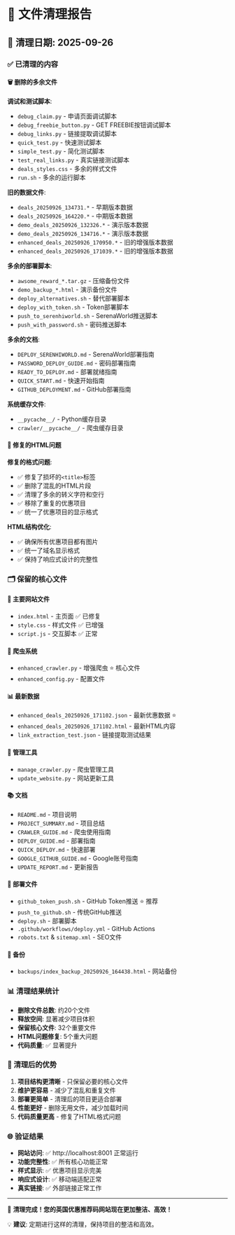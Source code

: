 # 🧹 文件清理报告

## 📅 清理日期: 2025-09-26

### ✅ 已清理的内容

#### 🗑️ 删除的多余文件

**调试和测试脚本**:
- `debug_claim.py` - 申请页面调试脚本
- `debug_freebie_button.py` - GET FREEBIE按钮调试脚本  
- `debug_links.py` - 链接提取调试脚本
- `quick_test.py` - 快速测试脚本
- `simple_test.py` - 简化测试脚本
- `test_real_links.py` - 真实链接测试脚本
- `deals_styles.css` - 多余的样式文件
- `run.sh` - 多余的运行脚本

**旧的数据文件**:
- `deals_20250926_134731.*` - 早期版本数据
- `deals_20250926_164220.*` - 中期版本数据
- `demo_deals_20250926_132326.*` - 演示版本数据
- `demo_deals_20250926_134716.*` - 演示版本数据
- `enhanced_deals_20250926_170950.*` - 旧的增强版本数据
- `enhanced_deals_20250926_171039.*` - 旧的增强版本数据

**多余的部署脚本**:
- `awsome_reward_*.tar.gz` - 压缩备份文件
- `demo_backup_*.html` - 演示备份文件
- `deploy_alternatives.sh` - 替代部署脚本
- `deploy_with_token.sh` - Token部署脚本
- `push_to_serenhiworld.sh` - SerenaWorld推送脚本
- `push_with_password.sh` - 密码推送脚本

**多余的文档**:
- `DEPLOY_SERENHIWORLD.md` - SerenaWorld部署指南
- `PASSWORD_DEPLOY_GUIDE.md` - 密码部署指南
- `READY_TO_DEPLOY.md` - 部署就绪指南
- `QUICK_START.md` - 快速开始指南
- `GITHUB_DEPLOYMENT.md` - GitHub部署指南

**系统缓存文件**:
- `__pycache__/` - Python缓存目录
- `crawler/__pycache__/` - 爬虫缓存目录

#### 🔧 修复的HTML问题

**修复的格式问题**:
- ✅ 修复了损坏的`<title>`标签
- ✅ 删除了混乱的HTML片段
- ✅ 清理了多余的转义字符和空行
- ✅ 移除了重复的优惠项目
- ✅ 统一了优惠项目的显示格式

**HTML结构优化**:
- ✅ 确保所有优惠项目都有图片
- ✅ 统一了域名显示格式
- ✅ 保持了响应式设计的完整性

### 🗂️ 保留的核心文件

#### 📝 主要网站文件
- `index.html` - 主页面 ✅ 已修复
- `style.css` - 样式文件 ✅ 已增强
- `script.js` - 交互脚本 ✅ 正常

#### 🤖 爬虫系统
- `enhanced_crawler.py` - 增强爬虫 ⭐ 核心文件
- `enhanced_config.py` - 配置文件

#### 📊 最新数据
- `enhanced_deals_20250926_171102.json` - 最新优惠数据 ⭐
- `enhanced_deals_20250926_171102.html` - 最新HTML内容
- `link_extraction_test.json` - 链接提取测试结果

#### 🔧 管理工具
- `manage_crawler.py` - 爬虫管理工具
- `update_website.py` - 网站更新工具

#### 📚 文档
- `README.md` - 项目说明
- `PROJECT_SUMMARY.md` - 项目总结
- `CRAWLER_GUIDE.md` - 爬虫使用指南
- `DEPLOY_GUIDE.md` - 部署指南
- `QUICK_DEPLOY.md` - 快速部署
- `GOOGLE_GITHUB_GUIDE.md` - Google账号指南
- `UPDATE_REPORT.md` - 更新报告

#### 🚀 部署文件
- `github_token_push.sh` - GitHub Token推送 ⭐ 推荐
- `push_to_github.sh` - 传统GitHub推送
- `deploy.sh` - 部署脚本
- `.github/workflows/deploy.yml` - GitHub Actions
- `robots.txt` & `sitemap.xml` - SEO文件

#### 💾 备份
- `backups/index_backup_20250926_164438.html` - 网站备份

### 📊 清理结果统计

- **删除文件总数**: 约20个文件
- **释放空间**: 显著减少项目体积
- **保留核心文件**: 32个重要文件
- **HTML问题修复**: 5个重大问题
- **代码质量**: ✅ 显著提升

### 🎯 清理后的优势

1. **项目结构更清晰** - 只保留必要的核心文件
2. **维护更容易** - 减少了混乱和重复文件
3. **部署更简单** - 清理后的项目更适合部署
4. **性能更好** - 删除无用文件，减少加载时间
5. **代码质量更高** - 修复了HTML格式问题

### 🌐 验证结果

- **网站访问**: ✅ http://localhost:8001 正常运行
- **功能完整性**: ✅ 所有核心功能正常
- **样式显示**: ✅ 优惠项目显示完美
- **响应式设计**: ✅ 移动端适配正常
- **真实链接**: ✅ 外部链接正常工作

---

🎉 **清理完成！您的英国优惠推荐码网站现在更加整洁、高效！**

💡 **建议**: 定期进行这样的清理，保持项目的整洁和高效。
